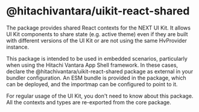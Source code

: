 # @hitachivantara/uikit-react-shared

The package provides shared React contexts for the NEXT UI Kit. It allows UI Kit components to share state (e.g. active theme) even if they are built with different versions of the UI Kit or are not using the same HvProvider instance.

This package is intended to be used in embedded scenarios, particularly when using the Hitachi Vantara App Shell framework. In these cases, declare the @hitachivantara/uikit-react-shared package as external in your bundler configuration. An ESM bundle is provided in the package, which can be deployed, and the importmap can be configured to point to it.

For regular usage of the UI Kit, you don't need to know about this package. All the contexts and types are re-exported from the core package.
